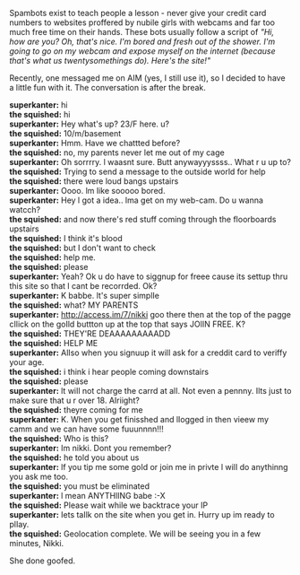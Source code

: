 <!--
    .. comments: true
    .. date: 2011-07-06 23:27:09
    .. layout: post
    .. slug: fun-with-spambots
    .. title: Fun With Spambots
    .. wordpress_id: 61
    .. tags: WTF, funny
--> 

Spambots exist to teach people a lesson - never give your credit card numbers to websites proffered by nubile girls with webcams and far too much free time on their hands.  These bots usually follow a script of _"Hi, how are you? Oh, that's nice. I'm bored and fresh out of the shower.  I'm going to go on my webcam and expose myself on the internet (because that's what us twentysomethings do). Here's the site!"_

Recently, one messaged me on AIM (yes, I still use it), so I decided to have a little fun with it.  The conversation is after the break.

<!-- TEASER_END -->

**superkanter:** hi  
**the squished:** hi  
**superkanter:** Hey what's up? 23/F here. u?  
**the squished:** 10/m/basement  
**superkanter:** Hmm. Have we chattted before?  
**the squished:** no, my parents never let me out of my cage  
**superkanter:** Oh sorrrry. l waasnt sure. Butt anywayyyssss.. What r u up to?  
**the squished:** Trying to send a message to the outside world for help  
**the squished:** there were loud bangs upstairs  
**superkanter:** Oooo. lm Iike sooooo bored.  
**superkanter:** Hey l got a idea.. lma get on my web-cam. Do u wanna watcch?  
**the squished:** and now there's red stuff coming through the floorboards upstairs  
**the squished:** I think it's blood  
**the squished:** but I don't want to check  
**the squished:** help me.  
**the squished:** please  
**superkanter:** Yeah? Ok u do have to siggnup for freee cause its settup thru this site so that l cant be recorrded. Ok?  
**superkanter:** K babbe. lt's super simplIe  
**the squished:** what? MY PARENTS  
**superkanter:** http://access.im/7/nikki goo there then at the top of the   pagge cIlick on the goIld buttton up at the top that says JOlIN FREE. K?  
**the squished:** THEY'RE DEAAAAAAAAADD  
**the squished:** HELP ME  
**superkanter:** AlIso when you signuup it wilI ask for a creddit card to veriffy your age.  
**the squished:** i think i hear people coming downstairs  
**the squished:** please  
**superkanter:** lt wiIl not charge the carrd at alI. Not even a pennny. Ilts just to make sure that u r over 18. AIriight?  
**the squished:** theyre coming for me  
**superkanter:** K. When you get finisshed and lIogged in then vieew my camm and we can have some fuuunnnn!!!  
**the squished:** Who is this?  
**superkanter:** Im nikki. Dont you remember?  
**the squished:** he told you about us  
**superkanter:** lf you tip me some goId or join me in privte l wilI do anythinng you ask me too.  
**the squished:** you must be eliminated  
**superkanter:** l mean ANYTHlING babe :-X  
**the squished:** Please wait while we backtrace your IP  
**superkanter:** Iets taIlk on the site when you get in. Hurry up im ready to plIay.  
**the squished:** Geolocation complete. We will be seeing you in a few minutes, Nikki.  

She done goofed.